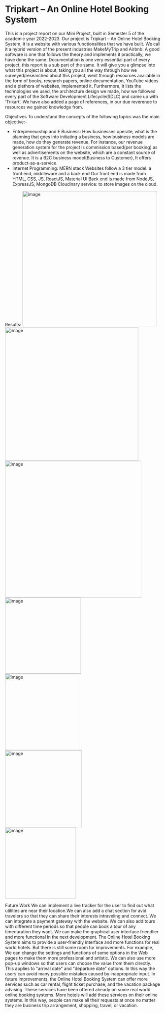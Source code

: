 # Tripkart – An Online Hotel Booking System

This is a project report on our Mini Project, built in Semester 5 of the academic year
2022-2023. Our project is Tripkart – An Online Hotel Booking System, it is a website
with various functionalities that we have built. We call it a hybrid version of the
present industries MakeMyTrip and Airbnb. A good software is one that follows the
theory and implements it practically, we have done the same. Documentation is one
very essential part of every project, this report is a sub part of the same. It will give
you a glimpse into what this project is about, taking you all the way through how we
surveyed/researched about this project, went through resources available in the form
of books, research papers, online documentation, YouTube videos and a plethora of
websites, implemented it. Furthermore, it lists the technologies we used, the
architecture design we made, how we followed every part of the Software
Development Lifecycle(SDLC) and came up with ‘Trikart’. We have also added a
page of references, in our due reverence to resources we gained knowledge from. 

Objectives
To understand the concepts of the following topics was the main objective:-
- Entrepreneurship and E Business: How businesses operate, what is the planning that goes
into initiating a business, how business models are made, how do they generate revenue. For
instance, our revenue generation system for the project is commission based(per booking) as
well as advertisements on the website, which are a constant source of revenue. It is a B2C
business model(Business to Customer), It offers product-as-a-service.
- Internet Programming: MERN stack
Websites follow a 3 tier model: a front end, middleware and a back end
Our front end is made from HTML, CSS, JS, ReactJS, Material UI
Back end is made from NodeJS, ExpressJS, MongoDB
Cloudinary service: to store images on the cloud.

Results:
<img width="437" alt="image" src="https://github.com/aaronfernandes4/TripKart/assets/86305002/2ba8b410-2955-4ee0-8d15-896ffff070a2">
<br>
<img width="432" alt="image" src="https://github.com/aaronfernandes4/TripKart/assets/86305002/15efe4e9-d769-4ea1-9fc1-8d70be98dcc6">
<br>
<img width="442" alt="image" src="https://github.com/aaronfernandes4/TripKart/assets/86305002/807b8dd4-c300-40bf-9526-fbdb4ae91a7b">
<br>
<img width="246" alt="image" src="https://github.com/aaronfernandes4/TripKart/assets/86305002/2d4e9878-62f0-4378-a379-5acc8e0b8b8e">
<br>
<img width="247" alt="image" src="https://github.com/aaronfernandes4/TripKart/assets/86305002/70ad5a5e-a999-459b-9cf5-e52b715f8fc8">
<br>
<img width="249" alt="image" src="https://github.com/aaronfernandes4/TripKart/assets/86305002/1fd156a3-d517-4358-8534-3c4a5b88dc8d">
<br>
<img width="230" alt="image" src="https://github.com/aaronfernandes4/TripKart/assets/86305002/6fcd5ca2-0ed4-4ccb-bbc4-d966a2a8848e">
<br>


Future Work
We can implement a live tracker for the user to find out what utilities are near their location.We
can also add a chat section for avid travelers so that they can share their interests intraveling and
connect. We can integrate a payment gateway with the website. We can also add tours with
different time periods so that people can book a tour of any timeduration they want.
We can make the graphical user interface friendlier and more functional in the next
development. The Online Hotel Booking System aims to provide a user-friendly interface
and more functions for real world hotels. But there is still some room for improvements. For
example, We can change the settings and functions of some options in the Web pages to
make them more professional and artistic. We can also use more pop-up windows so that
users can choose the value from them directly. This applies to "arrival date" and "departure
date" options. In this way the users can avoid many possible mistakes caused by
inappropriate input. In future improvements, the Online Hotel Booking System can offer
more services such as car rental, flight ticket purchase, and the vacation package advising.
These services have been offered already on some real world online booking systems. More
hotels will add these services on their online systems. In this way, people can make all their
requests at once no matter they are business trip arrangement, shopping, travel, or vacation.
